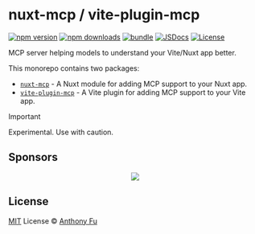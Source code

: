 # nuxt-mcp / vite-plugin-mcp

[![npm version][npm-version-src]][npm-version-href]
[![npm downloads][npm-downloads-src]][npm-downloads-href]
[![bundle][bundle-src]][bundle-href]
[![JSDocs][jsdocs-src]][jsdocs-href]
[![License][license-src]][license-href]

MCP server helping models to understand your Vite/Nuxt app better.

This monorepo contains two packages:

- [`nuxt-mcp`](./packages/nuxt-mcp) - A Nuxt module for adding MCP support to your Nuxt app.
- [`vite-plugin-mcp`](./packages/vite-plugin-mcp) - A Vite plugin for adding MCP support to your Vite app.

> [!IMPORTANT]
> Experimental. Use with caution.

## Sponsors

<p align="center">
  <a href="https://cdn.jsdelivr.net/gh/antfu/static/sponsors.svg">
    <img src='https://cdn.jsdelivr.net/gh/antfu/static/sponsors.svg'/>
  </a>
</p>

## License

[MIT](./LICENSE) License © [Anthony Fu](https://github.com/antfu)

<!-- Badges -->

[npm-version-src]: https://img.shields.io/npm/v/nuxt-mcp?style=flat&colorA=080f12&colorB=1fa669
[npm-version-href]: https://npmjs.com/package/nuxt-mcp
[npm-downloads-src]: https://img.shields.io/npm/dm/nuxt-mcp?style=flat&colorA=080f12&colorB=1fa669
[npm-downloads-href]: https://npmjs.com/package/nuxt-mcp
[bundle-src]: https://img.shields.io/bundlephobia/minzip/nuxt-mcp?style=flat&colorA=080f12&colorB=1fa669&label=minzip
[bundle-href]: https://bundlephobia.com/result?p=nuxt-mcp
[license-src]: https://img.shields.io/github/license/antfu/nuxt-mcp.svg?style=flat&colorA=080f12&colorB=1fa669
[license-href]: https://github.com/antfu/nuxt-mcp/blob/main/LICENSE
[jsdocs-src]: https://img.shields.io/badge/jsdocs-reference-080f12?style=flat&colorA=080f12&colorB=1fa669
[jsdocs-href]: https://www.jsdocs.io/package/nuxt-mcp

